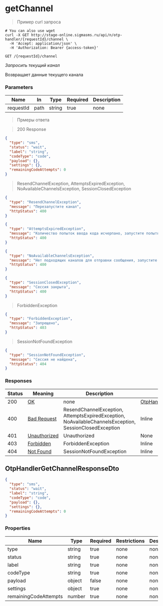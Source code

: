 # getChannel

<a id="opIdOtpHandlerController_getChannel"></a>

> Пример curl запроса

```shell
# You can also use wget
curl -X GET http://stage-online.sigmasms.ru/api/n/otp-handler/{requestId}/channel \
  -H 'Accept: application/json' \
  -H 'Authorization: Bearer {access-token}'

```


`GET /{requestId}/channel`

*Запросить текущий канал*

Возвращает данные текущего канала

<h3 id="otphandlercontroller_getchannel-parameters">Parameters</h3>

|Name|In|Type|Required|Description|
|---|---|---|---|---|
|requestId|path|string|true|none|

> Прмеры ответа

> 200 Response

```json
{
  "type": "sms",
  "status": "wait",
  "label": "string",
  "codeType": "code",
  "payload": {},
  "settings": {},
  "remainingCodeAttempts": 0
}
```

> ResendChannelException, AttemptsExpiredException, NoAvailableChannelsException, SessionClosedException

```json
{
  "type": "ResendChannelException",
  "message": "Перезапустите канал",
  "httpStatus": 400
}
```

```json
{
  "type": "AttemptsExpiredException",
  "message": "Количество попыток ввода кода исчерпано, запустите попытку авторизации заново",
  "httpStatus": 400
}
```

```json
{
  "type": "NoAvailableChannelsException",
  "message": "Нет подходящих каналов для отправки сообщения, запустите попытку авторизации заново",
  "httpStatus": 400
}
```

```json
{
  "type": "SessionClosedException",
  "message": "Сессия закрыта",
  "httpStatus": 400
}
```

> ForbiddenException

```json
{
  "type": "ForbiddenException",
  "message": "Запрещено",
  "httpStatus": 403
}
```

> SessionNotFoundException

```json
{
  "type": "SessionNotFoundException",
  "message": "Сессия не найдена",
  "httpStatus": 404
}
```

<h3 id="otphandlercontroller_getchannel-responses">Responses</h3>

|Status|Meaning|Description|Schema|
|---|---|---|---|
|200|[OK](https://tools.ietf.org/html/rfc7231#section-6.3.1)|none|[OtpHandlerGetChannelResponseDto](#schemaotphandlergetchannelresponsedto)|
|400|[Bad Request](https://tools.ietf.org/html/rfc7231#section-6.5.1)|ResendChannelException, AttemptsExpiredException, NoAvailableChannelsException, SessionClosedException|Inline|
|401|[Unauthorized](https://tools.ietf.org/html/rfc7235#section-3.1)|Unauthorized|None|
|403|[Forbidden](https://tools.ietf.org/html/rfc7231#section-6.5.3)|ForbiddenException|Inline|
|404|[Not Found](https://tools.ietf.org/html/rfc7231#section-6.5.4)|SessionNotFoundException|Inline|

<h2 id="tocS_OtpHandlerGetChannelResponseDto">OtpHandlerGetChannelResponseDto</h2>
<!-- backwards compatibility -->
<a id="schemaotphandlergetchannelresponsedto"></a>

```json
{
  "type": "sms",
  "status": "wait",
  "label": "string",
  "codeType": "code",
  "payload": {},
  "settings": {},
  "remainingCodeAttempts": 0
}

```

### Properties

|Name|Type|Required|Restrictions|Description|
|---|---|---|---|---|
|type|string|true|none|none|
|status|string|true|none|none|
|label|string|true|none|none|
|codeType|string|true|none|none|
|payload|object|false|none|none|
|settings|object|true|none|none|
|remainingCodeAttempts|number|true|none|none|
